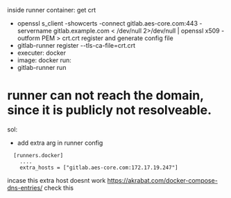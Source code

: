 inside runner container:
get crt

- openssl s_client -showcerts -connect gitlab.aes-core.com:443 -servername gitlab.example.com < /dev/null 2>/dev/null | openssl x509 -outform PEM > crt.crt
register and generate config file
- gitlab-runner register --tls-ca-file=crt.crt
- executer: docker
- image: docker
run:
- gitlab-runner run

# runner can not reach the domain, since it is publicly not resolveable.
sol:
- add extra arg in runner config
```
  [runners.docker]
    ....
    extra_hosts = ["gitlab.aes-core.com:172.17.19.247"]
```


incase this extra host doesnt work 
https://akrabat.com/docker-compose-dns-entries/
check this